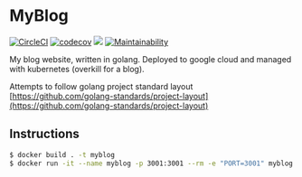 MyBlog
======

[![CircleCI](https://circleci.com/gh/cflynn07/myblog/tree/master.svg?style=svg)](https://circleci.com/gh/cflynn07/myblog/tree/master)
[![codecov](https://codecov.io/gh/cflynn07/myblog/branch/master/graph/badge.svg)](https://codecov.io/gh/cflynn07/myblog)
![](https://img.shields.io/github/last-commit/cflynn07/myblog.svg)
[![Maintainability](https://api.codeclimate.com/v1/badges/ddb5503e282c7693f9f5/maintainability)](https://codeclimate.com/github/cflynn07/myblog/maintainability)

My blog website, written in golang. Deployed to google cloud and managed with
kubernetes (overkill for a blog).

Attempts to follow golang project standard layout
[https://github.com/golang-standards/project-layout](https://github.com/golang-standards/project-layout)

Instructions
------------
```bash
$ docker build . -t myblog
$ docker run -it --name myblog -p 3001:3001 --rm -e "PORT=3001" myblog
```
